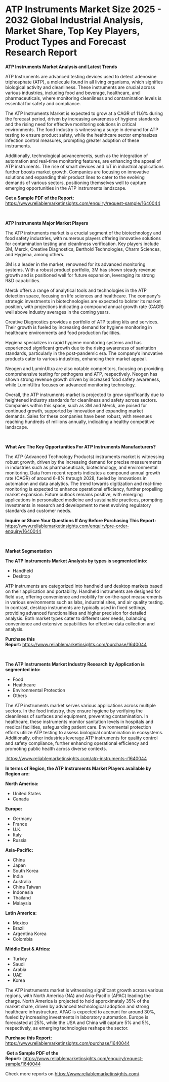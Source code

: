 <p><h1>ATP Instruments Market Size 2025 - 2032 Global Industrial Analysis, Market Share, Top Key Players, Product Types and Forecast Research Report</h1></p><p><strong>ATP Instruments Market Analysis and Latest Trends</strong></p>
<p><p>ATP Instruments are advanced testing devices used to detect adenosine triphosphate (ATP), a molecule found in all living organisms, which signifies biological activity and cleanliness. These instruments are crucial across various industries, including food and beverage, healthcare, and pharmaceuticals, where monitoring cleanliness and contamination levels is essential for safety and compliance.</p><p>The ATP Instruments Market is expected to grow at a CAGR of 11.6% during the forecast period, driven by increasing awareness of hygiene standards and the rising need for effective monitoring solutions in critical environments. The food industry is witnessing a surge in demand for ATP testing to ensure product safety, while the healthcare sector emphasizes infection control measures, prompting greater adoption of these instruments.</p><p>Additionally, technological advancements, such as the integration of automation and real-time monitoring features, are enhancing the appeal of ATP instruments. The rise of smart devices and IoT in industrial applications further boosts market growth. Companies are focusing on innovative solutions and expanding their product lines to cater to the evolving demands of various sectors, positioning themselves well to capture emerging opportunities in the ATP instruments landscape.</p></p>
<p><strong>Get a Sample PDF of the Report:&nbsp;</strong> <a href="https://www.reliablemarketinsights.com/enquiry/request-sample/1640044?utm_campaign=1938&utm_medium=2&utm_source=Github&utm_content=ia&utm_term=11042025&utm_id=atp-instruments">https://www.reliablemarketinsights.com/enquiry/request-sample/1640044</a></p>
<p>&nbsp;</p>
<p><strong>ATP Instruments Major Market Players</strong></p>
<p><p>The ATP instruments market is a crucial segment of the biotechnology and food safety industries, with numerous players offering innovative solutions for contamination testing and cleanliness verification. Key players include 3M, Merck, Creative Diagnostics, Berthold Technologies, Charm Sciences, and Hygiena, among others.</p><p>3M is a leader in the market, renowned for its advanced monitoring systems. With a robust product portfolio, 3M has shown steady revenue growth and is positioned well for future expansion, leveraging its strong R&D capabilities.</p><p>Merck offers a range of analytical tools and technologies in the ATP detection space, focusing on life sciences and healthcare. The company's strategic investments in biotechnologies are expected to bolster its market position, with projections indicating a compound annual growth rate (CAGR) well above industry averages in the coming years.</p><p>Creative Diagnostics provides a portfolio of ATP testing kits and services. Their growth is fueled by increasing demand for hygiene monitoring in healthcare environments and food production facilities. </p><p>Hygiena specializes in rapid hygiene monitoring systems and has experienced significant growth due to the rising awareness of sanitation standards, particularly in the post-pandemic era. The company’s innovative products cater to various industries, enhancing their market appeal.</p><p>Neogen and LuminUltra are also notable competitors, focusing on providing comprehensive testing for pathogens and ATP, respectively. Neogen has shown strong revenue growth driven by increased food safety awareness, while LuminUltra focuses on advanced monitoring technology.</p><p>Overall, the ATP instruments market is projected to grow significantly due to heightened industry standards for cleanliness and safety across sectors. Companies within this space, such as 3M and Merck, are poised for continued growth, supported by innovation and expanding market demands. Sales for these companies have been robust, with revenues reaching hundreds of millions annually, indicating a healthy competitive landscape.</p></p>
<p>&nbsp;</p>
<p><strong>What Are The Key Opportunities For ATP Instruments Manufacturers?</strong></p>
<p><p>The ATP (Advanced Technology Products) instruments market is witnessing robust growth, driven by the increasing demand for precise measurements in industries such as pharmaceuticals, biotechnology, and environmental monitoring. Data from recent reports indicates a compound annual growth rate (CAGR) of around 6-8% through 2028, fueled by innovations in automation and data analytics. The trend towards digitization and real-time monitoring is expected to enhance operational efficiency, further propelling market expansion. Future outlook remains positive, with emerging applications in personalized medicine and sustainable practices, prompting investments in research and development to meet evolving regulatory standards and customer needs.</p></p>
<p><strong>Inquire or Share Your Questions If Any Before Purchasing This Report:</strong> <a href="https://www.reliablemarketinsights.com/enquiry/pre-order-enquiry/1640044?utm_campaign=1938&utm_medium=2&utm_source=Github&utm_content=ia&utm_term=11042025&utm_id=atp-instruments">https://www.reliablemarketinsights.com/enquiry/pre-order-enquiry/1640044</a></p>
<p>&nbsp;</p>
<p><strong>Market Segmentation</strong></p>
<p><strong>The ATP Instruments Market Analysis by types is segmented into:</strong></p>
<p><ul><li>Handheld</li><li>Desktop</li></ul></p>
<p><p>ATP instruments are categorized into handheld and desktop markets based on their application and portability. Handheld instruments are designed for field use, offering convenience and mobility for on-the-spot measurements in various environments such as labs, industrial sites, and air quality testing. In contrast, desktop instruments are typically used in fixed settings, providing advanced functionalities and higher precision for detailed analysis. Both market types cater to different user needs, balancing convenience and extensive capabilities for effective data collection and analysis.</p></p>
<p><strong>Purchase this Report:&nbsp;</strong><a href="https://www.reliablemarketinsights.com/purchase/1640044?utm_campaign=1938&utm_medium=2&utm_source=Github&utm_content=ia&utm_term=11042025&utm_id=atp-instruments">https://www.reliablemarketinsights.com/purchase/1640044</a></p>
<p>&nbsp;</p>
<p><strong>The ATP Instruments Market Industry Research by Application is segmented into:</strong></p>
<p><ul><li>Food</li><li>Healthcare</li><li>Environmental Protection</li><li>Others</li></ul></p>
<p><p>The ATP instruments market serves various applications across multiple sectors. In the food industry, they ensure hygiene by verifying the cleanliness of surfaces and equipment, preventing contamination. In healthcare, these instruments monitor sanitation levels in hospitals and medical facilities, safeguarding patient care. Environmental protection efforts utilize ATP testing to assess biological contamination in ecosystems. Additionally, other industries leverage ATP instruments for quality control and safety compliance, further enhancing operational efficiency and promoting public health across diverse contexts.</p></p>
<p><a href="https://www.reliablemarketinsights.com/atp-instruments-r1640044?utm_campaign=1938&utm_medium=2&utm_source=Github&utm_content=ia&utm_term=11042025&utm_id=atp-instruments">&nbsp;https://www.reliablemarketinsights.com/atp-instruments-r1640044</a></p>
<p><strong>In terms of Region, the ATP Instruments Market Players available by Region are:</strong></p>
<p>
    <p> <strong> North America: </strong>
        <ul>
            <li>United States</li>
            <li>Canada</li>
        </ul>
        </p> 
    <p> <strong> Europe: </strong>
        <ul>
            <li>Germany</li>
            <li>France</li>
            <li>U.K.</li>
            <li>Italy</li>
            <li>Russia</li>
        </ul>
        </p> 
    <p> <strong> Asia-Pacific: </strong>
        <ul>
            <li>China</li>
            <li>Japan</li>
            <li>South Korea</li>
            <li>India</li>
            <li>Australia</li>
            <li>China Taiwan</li>
            <li>Indonesia</li>
            <li>Thailand</li>
            <li>Malaysia</li>
        </ul>
        </p> 
    <p> <strong> Latin America: </strong>
        <ul>
            <li>Mexico</li>
            <li>Brazil</li>
            <li>Argentina Korea</li>
            <li>Colombia</li>
        </ul>
        </p> 
    <p> <strong> Middle East & Africa: </strong>
        <ul>
            <li>Turkey</li>
            <li>Saudi</li>
            <li>Arabia</li>
            <li>UAE</li>
            <li>Korea</li>
        </ul>
    </p>
    </p>
<p><p>The ATP instruments market is witnessing significant growth across various regions, with North America (NA) and Asia-Pacific (APAC) leading the charge. North America is projected to hold approximately 35% of the market share, driven by advanced technological adoption and strong healthcare infrastructure. APAC is expected to account for around 30%, fueled by increasing investments in laboratory automation. Europe is forecasted at 25%, while the USA and China will capture 5% and 5%, respectively, as emerging technologies reshape the sector.</p></p>
<p><strong>Purchase this Report: </strong><a href="https://www.reliablemarketinsights.com/purchase/1640044?utm_campaign=1938&utm_medium=2&utm_source=Github&utm_content=ia&utm_term=11042025&utm_id=atp-instruments">https://www.reliablemarketinsights.com/purchase/1640044</a></p>
<p>&nbsp;<strong>Get a Sample PDF of the Report:&nbsp;&nbsp;</strong><a href="https://www.reliablemarketinsights.com/enquiry/request-sample/1640044?utm_campaign=1938&utm_medium=2&utm_source=Github&utm_content=ia&utm_term=11042025&utm_id=atp-instruments">https://www.reliablemarketinsights.com/enquiry/request-sample/1640044</a></p>
<p><strong></strong></p>
<p>Check more reports on <a href="https://www.reliablemarketinsights.com/?utm_campaign=1938&utm_medium=2&utm_source=Github&utm_content=ia&utm_term=11042025&utm_id=atp-instruments">https://www.reliablemarketinsights.com/</a></p>